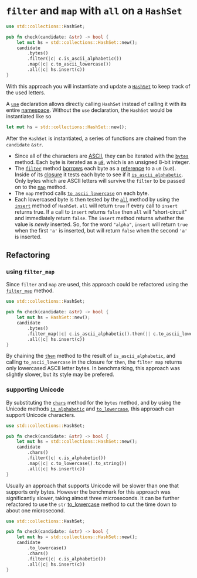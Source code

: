 # `filter` and `map` with `all` on a `HashSet`

```rust
use std::collections::HashSet;

pub fn check(candidate: &str) -> bool {
    let mut hs = std::collections::HashSet::new();
    candidate
        .bytes()
        .filter(|c| c.is_ascii_alphabetic())
        .map(|c| c.to_ascii_lowercase())
        .all(|c| hs.insert(c))
}
```

With this approach you will instantiate and update a [`HashSet`][hashset] to keep track of the used letters.

A [`use`][use] declaration allows directly calling `HashSet` instead of calling it with its entire [namespace][namespaces].
Without the `use` declaration, the `HashSet` would be instantiated like so

```rust
let mut hs = std::collections::HashSet::new();
```

After the `HashSet` is instantiated, a series of functions are chained from the `candidate` `&str`.
- Since all of the characters are [ASCII][ascii], they can be iterated with the [`bytes`][bytes] method.
Each byte is iterated as a [`u8`][u8], which is an unsigned 8-bit integer.
- The [`filter`][filter] method [borrows][borrow] each byte as a [reference][reference] to a `u8` (`&u8`).
Inside of its [closure][closure] it tests each byte to see if it [`is_ascii_alphabetic`][is-ascii-alphabetic].
Only bytes which are ASCII letters will survive the `filter` to be passed on to the [`map`][map] method.
- The `map` method calls [`to_ascii_lowercase`][to-ascii-lowercase] on each byte.
- Each lowercased byte is then tested by the [`all`][all] method by using the [`insert`][insert] method of `HashSet`.
`all` will return `true` if every call to `insert` returns true.
If a call to `insert` returns `false` then `all` will "short-circuit" and immediately return `false`.
The `insert` method returns whether the value is _newly_ inserted.
So, for the word `"alpha"`, `insert` will return `true` when the first `'a'` is inserted,
but will return `false` when the second `'a'` is inserted.

## Refactoring


### using `filter_map`

Since `filter` and `map` are used, this approach could be refactored using the [`filter_map`][filter-map] method.

```rust
use std::collections::HashSet;

pub fn check(candidate: &str) -> bool {
    let mut hs = HashSet::new();
    candidate
        .bytes()
        .filter_map(|c| c.is_ascii_alphabetic().then(|| c.to_ascii_lowercase()))
        .all(|c| hs.insert(c))
}
```

By chaining the [`then`][then] method to the result of `is_ascii_alphabetic`,
and calling `to_ascii_lowercase` in the closure for `then`,
the `filter map` returns only lowercased ASCII letter bytes.
In benchmarking, this approach was slightly slower, but its style may be prefered.

### supporting Unicode

By substituting the [`chars`][chars] method for the `bytes` method,
and by using the Unicode methods [`is_alphabetic`][is-alphabetic] and [`to_lowercase`][char-to-lowercase],
this approach can support Unicode characters.

```rust
use std::collections::HashSet;

pub fn check(candidate: &str) -> bool {
    let mut hs = std::collections::HashSet::new();
    candidate
        .chars()
        .filter(|c| c.is_alphabetic())
        .map(|c| c.to_lowercase().to_string())
        .all(|c| hs.insert(c))
}
```

Usually an approach that supports Unicode will be slower than one that supports only bytes.
However the benchmark for this approach was significantly slower, taking almost three microseconds.
It can be further refactored to use the `str` [to_lowercase][str-to-lowercase] method to cut the time down to about one microsecond.

```rust
use std::collections::HashSet;

pub fn check(candidate: &str) -> bool {
    let mut hs = std::collections::HashSet::new();
    candidate
        .to_lowercase()
        .chars()
        .filter(|c| c.is_alphabetic())
        .all(|c| hs.insert(c))
}
```

[hashset]: https://doc.rust-lang.org/std/collections/struct.HashSet.html
[use]: https://doc.rust-lang.org/reference/items/use-declarations.html
[namespaces]: https://doc.rust-lang.org/reference/names/namespaces.html
[ascii]: https://www.asciitable.com/
[bytes]: https://doc.rust-lang.org/std/primitive.str.html#method.bytes
[u8]: https://doc.rust-lang.org/std/primitive.u8.html
[filter]: https://doc.rust-lang.org/std/iter/trait.Iterator.html#method.filter
[closure]: https://doc.rust-lang.org/rust-by-example/fn/closures.html
[borrow]: https://doc.rust-lang.org/rust-by-example/scope/borrow.html
[reference]: https://doc.rust-lang.org/std/primitive.reference.html
[is-ascii-alphabetic]: https://doc.rust-lang.org/std/primitive.u8.html#method.is_ascii_alphabetic
[map]: https://doc.rust-lang.org/std/iter/trait.Iterator.html#method.map
[to-ascii-lowercase]: https://doc.rust-lang.org/std/primitive.u8.html#method.to_ascii_lowercase
[all]: https://doc.rust-lang.org/std/iter/trait.Iterator.html#method.all
[insert]: https://doc.rust-lang.org/std/collections/struct.HashSet.html#method.insert
[filter-map]: https://doc.rust-lang.org/core/iter/trait.Iterator.html#method.filter_map
[then]: https://doc.rust-lang.org/core/primitive.bool.html#method.then
[chars]: https://doc.rust-lang.org/core/primitive.str.html#method.chars
[is-alphabetic]: https://doc.rust-lang.org/core/primitive.char.html#method.is_alphabetic
[char-to-lowercase]: https://doc.rust-lang.org/core/primitive.char.html#method.to_lowercase
[str-to-lowercase]: https://doc.rust-lang.org/std/primitive.str.html#method.to_lowercase

